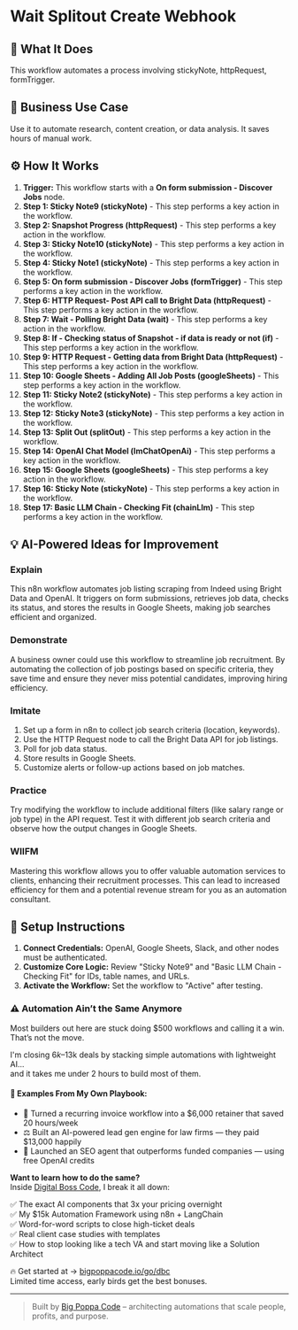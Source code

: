 # Wait Splitout Create Webhook

## 🚀 What It Does
This workflow automates a process involving stickyNote, httpRequest, formTrigger.

## 💼 Business Use Case
Use it to automate research, content creation, or data analysis. It saves hours of manual work.

## ⚙️ How It Works
1.  **Trigger:** This workflow starts with a **On form submission - Discover Jobs** node.
2. **Step 1: Sticky Note9 (stickyNote)** - This step performs a key action in the workflow.
3. **Step 2: Snapshot Progress (httpRequest)** - This step performs a key action in the workflow.
4. **Step 3: Sticky Note10 (stickyNote)** - This step performs a key action in the workflow.
5. **Step 4: Sticky Note1 (stickyNote)** - This step performs a key action in the workflow.
6. **Step 5: On form submission - Discover Jobs (formTrigger)** - This step performs a key action in the workflow.
7. **Step 6: HTTP Request- Post API call to Bright Data (httpRequest)** - This step performs a key action in the workflow.
8. **Step 7: Wait - Polling Bright Data (wait)** - This step performs a key action in the workflow.
9. **Step 8: If - Checking status of Snapshot - if data is ready or not (if)** - This step performs a key action in the workflow.
10. **Step 9: HTTP Request - Getting data from Bright Data (httpRequest)** - This step performs a key action in the workflow.
11. **Step 10: Google Sheets - Adding All Job Posts (googleSheets)** - This step performs a key action in the workflow.
12. **Step 11: Sticky Note2 (stickyNote)** - This step performs a key action in the workflow.
13. **Step 12: Sticky Note3 (stickyNote)** - This step performs a key action in the workflow.
14. **Step 13: Split Out (splitOut)** - This step performs a key action in the workflow.
15. **Step 14: OpenAI Chat Model (lmChatOpenAi)** - This step performs a key action in the workflow.
16. **Step 15: Google Sheets (googleSheets)** - This step performs a key action in the workflow.
17. **Step 16: Sticky Note (stickyNote)** - This step performs a key action in the workflow.
18. **Step 17: Basic LLM Chain - Checking Fit (chainLlm)** - This step performs a key action in the workflow.

## 💡 AI-Powered Ideas for Improvement
### Explain
This n8n workflow automates job listing scraping from Indeed using Bright Data and OpenAI. It triggers on form submissions, retrieves job data, checks its status, and stores the results in Google Sheets, making job searches efficient and organized.

### Demonstrate
A business owner could use this workflow to streamline job recruitment. By automating the collection of job postings based on specific criteria, they save time and ensure they never miss potential candidates, improving hiring efficiency.

### Imitate
1. Set up a form in n8n to collect job search criteria (location, keywords).
2. Use the HTTP Request node to call the Bright Data API for job listings.
3. Poll for job data status.
4. Store results in Google Sheets.
5. Customize alerts or follow-up actions based on job matches.

### Practice
Try modifying the workflow to include additional filters (like salary range or job type) in the API request. Test it with different job search criteria and observe how the output changes in Google Sheets.

### WIIFM
Mastering this workflow allows you to offer valuable automation services to clients, enhancing their recruitment processes. This can lead to increased efficiency for them and a potential revenue stream for you as an automation consultant.

## 🔧 Setup Instructions
1. **Connect Credentials:** OpenAI, Google Sheets, Slack, and other nodes must be authenticated.
2. **Customize Core Logic:** Review "Sticky Note9" and "Basic LLM Chain - Checking Fit" for IDs, table names, and URLs.
3. **Activate the Workflow:** Set the workflow to "Active" after testing.

### ⚠️ Automation Ain’t the Same Anymore

Most builders out here are stuck doing $500 workflows and calling it a win.  
That’s not the move.  

I'm closing $6k–$13k deals by stacking simple automations with lightweight AI...  
and it takes me under 2 hours to build most of them.

#### 🧠 Examples From My Own Playbook:
- 🔁 Turned a recurring invoice workflow into a $6,000 retainer that saved 20 hours/week  
- ⚖️ Built an AI-powered lead gen engine for law firms — they paid $13,000 happily  
- 🚀 Launched an SEO agent that outperforms funded companies — using free OpenAI credits  

**Want to learn how to do the same?**  
Inside [Digital Boss Code](https://bigpoppacode.io/go/dbc), I break it all down:

✅ The exact AI components that 3x your pricing overnight  
✅ My $15k Automation Framework using n8n + LangChain  
✅ Word-for-word scripts to close high-ticket deals  
✅ Real client case studies with templates  
✅ How to stop looking like a tech VA and start moving like a Solution Architect  

🔥 Get started at → [bigpoppacode.io/go/dbc](https://bigpoppacode.io/go/dbc)  
Limited time access, early birds get the best bonuses.

---
> Built by [Big Poppa Code](https://bigpoppacode.io) – architecting automations that scale people, profits, and purpose.
